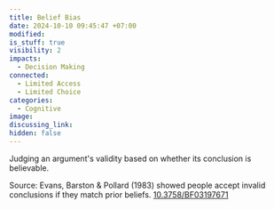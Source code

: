 ```yaml
---
title: Belief Bias
date: 2024-10-10 09:45:47 +07:00
modified: 
is_stuff: true
visibility: 2
impacts:
  - Decision Making
connected:
  - Limited Access
  - Limited Choice
categories:
  - Cognitive
image: 
discussing_link: 
hidden: false
---
```

Judging an argument's validity based on whether its conclusion is believable.

Source: Evans, Barston & Pollard (1983) showed people accept invalid conclusions if they match prior beliefs.
[10.3758/BF03197671](https://doi.org/10.3758/BF03197671)